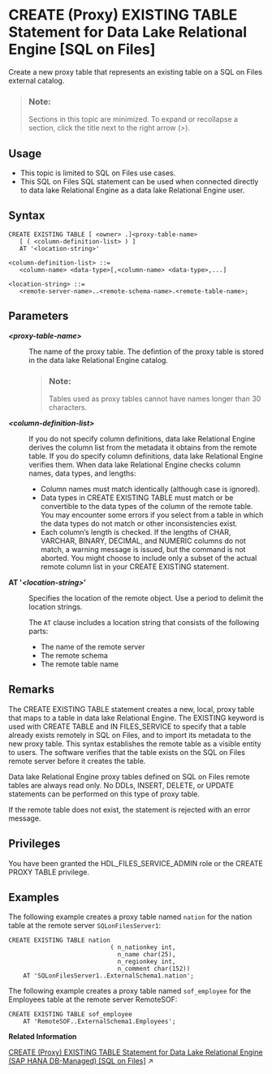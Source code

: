 <!-- loio8bfd6bbf659b4c9ea03236eb2767ec80 -->

# CREATE \(Proxy\) EXISTING TABLE Statement for Data Lake Relational Engine \[SQL on Files\]

Create a new proxy table that represents an existing table on a SQL on Files external catalog.



> ### Note:  
> Sections in this topic are minimized. To expand or recollapse a section, click the title next to the right arrow \(*\>*\).



<a name="loio8bfd6bbf659b4c9ea03236eb2767ec80__section_fry_b3b_nqb"/>

## Usage

-   This topic is limited to SQL on Files use cases.
-   This SQL on Files SQL statement can be used when connected directly to data lake Relational Engine as a data lake Relational Engine user.



<a name="loio8bfd6bbf659b4c9ea03236eb2767ec80__CET_syntax"/>

## Syntax

```
CREATE EXISTING TABLE [ <owner> .]<proxy-table-name>
   [ ( <column-definition-list> ) ]
   AT '<location-string>'

<column-definition-list> ::=
   <column-name> <data-type>[,<column-name> <data-type>,...]

<location-string> ::=
   <remote-server-name>..<remote-schema-name>.<remote-table-name>;
```



<a name="loio8bfd6bbf659b4c9ea03236eb2767ec80__CET_parameters"/>

## Parameters


<dl>
<dt><b>

*<proxy-table-name\>*

</b></dt>
<dd>

The name of the proxy table. The defintion of the proxy table is stored in the data lake Relational Engine catalog.

> ### Note:  
> Tables used as proxy tables cannot have names longer than 30 characters.



</dd><dt><b>

*<column-definition-list\>*

</b></dt>
<dd>

If you do not specify column definitions, data lake Relational Engine derives the column list from the metadata it obtains from the remote table. If you do specify column definitions, data lake Relational Engine verifies them. When data lake Relational Engine checks column names, data types, and lengths:

-   Column names must match identically \(although case is ignored\).
-   Data types in CREATE EXISTING TABLE must match or be convertible to the data types of the column of the remote table. You may encounter some errors if you select from a table in which the data types do not match or other inconsistencies exist.
-   Each column’s length is checked. If the lengths of CHAR, VARCHAR, BINARY, DECIMAL, and NUMERIC columns do not match, a warning message is issued, but the command is not aborted. You might choose to include only a subset of the actual remote column list in your CREATE EXISTING statement.



</dd><dt><b>

AT '*<location-string\>*'

</b></dt>
<dd>

Specifies the location of the remote object. Use a period to delimit the location strings.

The `AT` clause includes a location string that consists of the following parts:

-   The name of the remote server
-   The remote schema
-   The remote table name



</dd>
</dl>



<a name="loio8bfd6bbf659b4c9ea03236eb2767ec80__CET_remarks"/>

## Remarks

The CREATE EXISTING TABLE statement creates a new, local, proxy table that maps to a table in data lake Relational Engine. The EXISTING keyword is used with CREATE TABLE and IN FILES\_SERVICE to specify that a table already exists remotely in SQL on Files, and to import its metadata to the new proxy table. This syntax establishes the remote table as a visible entity to users. The software verifies that the table exists on the SQL on Files remote server before it creates the table.

Data lake Relational Engine proxy tables defined on SQL on Files remote tables are always read only. No DDLs, INSERT, DELETE, or UPDATE statements can be performed on this type of proxy table.

If the remote table does not exist, the statement is rejected with an error message.



## Privileges

You have been granted the HDL\_FILES\_SERVICE\_ADMIN role or the CREATE PROXY TABLE privilege.



<a name="loio8bfd6bbf659b4c9ea03236eb2767ec80__CET_example"/>

## Examples

The following example creates a proxy table named `nation` for the nation table at the remote server `SQLonFilesServer1`:

```
CREATE EXISTING TABLE nation
                            ( n_nationkey int,
                              n_name char(25),
                              n_regionkey int,
                              n_comment char(152)) 
	AT 'SQLonFilesServer1..ExternalSchema1.nation';
```

The following example creates a proxy table named `sof_employee` for the Employees table at the remote server RemoteSOF:

```
CREATE EXISTING TABLE sof_employee
	AT 'RemoteSOF..ExternalSchema1.Employees';
```

**Related Information**  


[CREATE (Proxy) EXISTING TABLE Statement for Data Lake Relational Engine (SAP HANA DB-Managed) \[SQL on Files\]](https://help.sap.com/viewer/a898e08b84f21015969fa437e89860c8/2023_4_QRC/en-US/569aa95237b54d28883feeceef487e21.html "Create a new proxy table that represents an existing table on a SQL on Files external catalog.") :arrow_upper_right:

